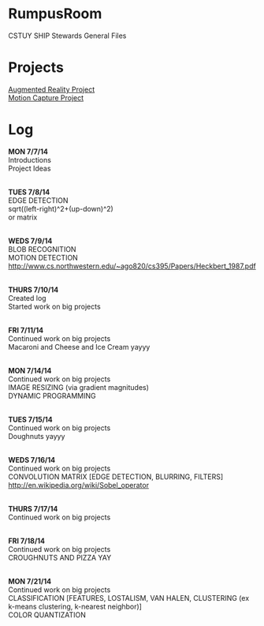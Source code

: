 <html>

<head>
<h1>
RumpusRoom
</h1>
CSTUY SHIP Stewards General Files
</head>

<br>

<body>

<h1>Projects</h1>
<a href = "https://github.com/SingleDreamer/2014_SHIP_AR">Augmented Reality Project </a><br>
<a href = "https://github.com/crabalockerfishwife/motion-capture-ping-pong">Motion Capture Project </a>
<br>

<h1>Log</h1>

<b>MON 7/7/14</b><br>
Introductions<br>
Project Ideas<br><br>

<b>TUES 7/8/14</b><br>
EDGE DETECTION<br>
sqrt((left-right)^2+(up-down)^2)<br>
or matrix<br><br>

<b>WEDS 7/9/14</b><br>
BLOB RECOGNITION<br>
MOTION DETECTION<br>
http://www.cs.northwestern.edu/~ago820/cs395/Papers/Heckbert_1987.pdf<br><br>

<b>THURS 7/10/14</b><br>
Created log<br>
Started work on big projects<br><br>

<b>FRI 7/11/14</b><br>
Continued work on big projects<br>
Macaroni and Cheese and Ice Cream yayyy<br><br>

<b>MON 7/14/14</b><br>
Continued work on big projects<br>
IMAGE RESIZING (via gradient magnitudes)<br>
DYNAMIC PROGRAMMING<br><br>

<b>TUES 7/15/14</b><br>
Continued work on big projects<br>
Doughnuts yayyy<br><br>

<b>WEDS 7/16/14</b><br>
Continued work on big projects<br>
CONVOLUTION MATRIX [EDGE DETECTION, BLURRING, FILTERS]<br>
http://en.wikipedia.org/wiki/Sobel_operator<br><br>

<b>THURS 7/17/14</b><br>
Continued work on big projects<br><br>

<b>FRI 7/18/14</b><br>
Continued work on big projects<br>
CROUGHNUTS AND PIZZA YAY<br><br>

<b>MON 7/21/14</b><br>
Continued work on big projects<br>
CLASSIFICATION [FEATURES, LOSTALISM, VAN HALEN, CLUSTERING (ex k-means clustering, k-nearest neighbor)]<br>
COLOR QUANTIZATION<br><br>

</body>
</html>
